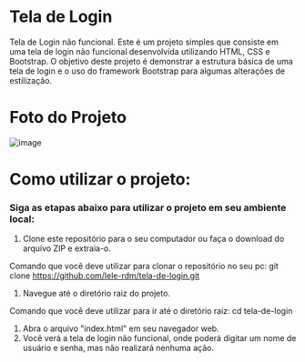 # Tela de Login

Tela de Login não funcional.
Este é um projeto simples que consiste em uma tela de login não funcional desenvolvida utilizando HTML, CSS e Bootstrap. O objetivo deste projeto é demonstrar a estrutura básica de uma tela de login e o uso do framework Bootstrap para algumas alterações de estilização.

# Foto do Projeto
![image](https://github.com/lele-rdm/tela-de-login/assets/135774749/ebde7ae9-5e7c-4160-815b-95d5448880d1)


# Como utilizar o projeto:

### Siga as etapas abaixo para utilizar o projeto em seu ambiente local:

1. Clone este repositório para o seu computador ou faça o download do arquivo ZIP e extraia-o.

Comando que você deve utilizar para clonar o repositório no seu pc: git clone https://github.com/lele-rdm/tela-de-login.git

1. Navegue até o diretório raiz do projeto.

Comando que você deve utilizar para ir até o diretório raiz: cd tela-de-login

1. Abra o arquivo "index.html" em seu navegador web.
2. Você verá a tela de login não funcional, onde poderá digitar um nome de usuário e senha, mas não realizará nenhuma ação.
